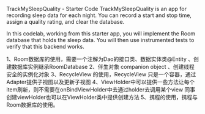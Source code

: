 TrackMySleepQuality - Starter Code
TrackMySleepQuality is an app for recording sleep data for each night. 
You can record a start and stop time, assign a quality rating, and clear the database. 

In this codelab, working from this starter app,
you will implement the Room database that holds the sleep data. 
You will then use instrumented tests to verify that this backend works. 

1、Room数据库的使用，需要一个注解为Dao的接口类、数据实体类@Entity 、创建数据库实例继承RoomDatabase
2、伴生对象 companion object 、创建线程安全的实例化对象
3、RecycleView 的使用，RecycleView 只是一个容器，通过Adapter提供子视图以及更新子视图
4、ViewHolder中可以提供一些方法让每个item刷新，则不需要在onBindViewHolder中去通过holder去调用某个view
同事创建viewHolder也可以在ViewHolder类中提供创建方法
5、携程的使用，携程与Room数据库的使用。